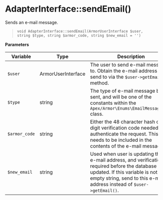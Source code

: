 
# AdapterInterface::sendEmail()

Sends an e-mail message.

> `void AdapterInterface::sendEmail(ArmorUserInterface $user, string $type, string $armor_code, string $new_email = '')`

**Parameters**

Variable | Type | Description
------------- |------------- |------------- 
`$user` | ArmorUserInterface | The user to send e-mail message to.  Obtain the e-mail address to send to via the `$user->getEmail()` method.
`$type` | string | The type of e-mail message being sent, and will be one of the constants within the `Apex/Armor\Enums\EmailMessageType` class.
`$armor_code` | string | Either the 48 character hash or 6 digit verification code needed to authenticate the request.  This needs to be included in the contents of the e-mail message.
`$new_email` | string | Used when user is updating their e-mail address, and verification is required before the database is updated.  If this variable is not an empty string, send to this e-mail address instead of `$user->getEmail()`.



